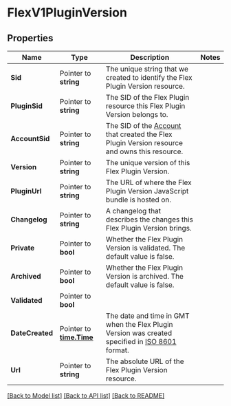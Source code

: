 # FlexV1PluginVersion

## Properties

Name | Type | Description | Notes
------------ | ------------- | ------------- | -------------
**Sid** | Pointer to **string** | The unique string that we created to identify the Flex Plugin Version resource. |
**PluginSid** | Pointer to **string** | The SID of the Flex Plugin resource this Flex Plugin Version belongs to. |
**AccountSid** | Pointer to **string** | The SID of the [Account](https://www.twilio.com/docs/iam/api/account) that created the Flex Plugin Version resource and owns this resource. |
**Version** | Pointer to **string** | The unique version of this Flex Plugin Version. |
**PluginUrl** | Pointer to **string** | The URL of where the Flex Plugin Version JavaScript bundle is hosted on. |
**Changelog** | Pointer to **string** | A changelog that describes the changes this Flex Plugin Version brings. |
**Private** | Pointer to **bool** | Whether the Flex Plugin Version is validated. The default value is false. |
**Archived** | Pointer to **bool** | Whether the Flex Plugin Version is archived. The default value is false. |
**Validated** | Pointer to **bool** |  |
**DateCreated** | Pointer to [**time.Time**](time.Time.md) | The date and time in GMT when the Flex Plugin Version was created specified in [ISO 8601](https://en.wikipedia.org/wiki/ISO_8601) format. |
**Url** | Pointer to **string** | The absolute URL of the Flex Plugin Version resource. |

[[Back to Model list]](../README.md#documentation-for-models) [[Back to API list]](../README.md#documentation-for-api-endpoints) [[Back to README]](../README.md)


